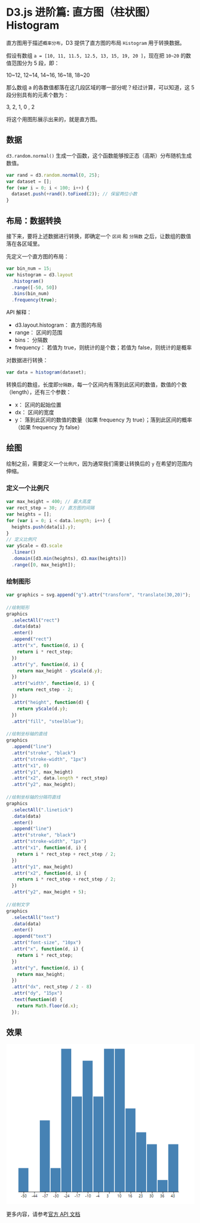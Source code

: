 # D3.js 进阶篇: 直方图（柱状图） Histogram

直方图用于描述`概率分布`，D3 提供了直方图的布局 `Histogram` 用于转换数据。

假设有数组 `a = [10, 11, 11.5, 12.5, 13, 15, 19, 20 ]`，现在把 `10~20` 的数值范围分为 5 段，即：

10~12, 12~14, 14~16, 16~18, 18~20

那么数组 a 的各数值都落在这几段区域的哪一部分呢？经过计算，可以知道，这 5 段分别具有的元素个数为：

3, 2, 1, 0 , 2

将这个用图形展示出来的，就是直方图。

## 数据

`d3.random.normal()` 生成一个函数，这个函数能够按正态（高斯）分布随机生成数值。

```js
var rand = d3.random.normal(0, 25);
var dataset = [];
for (var i = 0; i < 100; i++) {
  dataset.push(+rand().toFixed(2)); // 保留两位小数
}
```

## 布局：数据转换

接下来，要将上述数据进行转换，即确定一个 `区间` 和 `分隔数` 之后，让数组的数值落在各区域里。

先定义一个直方图的布局：

```js
var bin_num = 15;
var histogram = d3.layout
  .histogram()
  .range([-50, 50])
  .bins(bin_num)
  .frequency(true);
```

API 解释：

- d3.layout.histogram： 直方图的布局
- range： 区间的范围
- bins： 分隔数
- frequency： 若值为 true，则统计的是个数；若值为 false，则统计的是概率

对数据进行转换：

```js
var data = histogram(dataset);
```

转换后的数组，长度即`分隔数`，每一个区间内有落到此区间的数值，数值的个数（length），还有三个参数：

- x： 区间的起始位置
- dx： 区间的宽度
- y： 落到此区间的数值的数量（如果 frequency 为 true）；落到此区间的概率（如果 frequency 为 false）

## 绘图

绘制之前，需要定义一个`比例尺`，因为通常我们需要让转换后的 `y` 在希望的范围内伸缩。

### 定义一个比例尺

```js
var max_height = 400; // 最大高度
var rect_step = 30; // 直方图的间隔
var heights = [];
for (var i = 0; i < data.length; i++) {
  heights.push(data[i].y);
}
// 定义比例尺
var yScale = d3.scale
  .linear()
  .domain([d3.min(heights), d3.max(heights)])
  .range([0, max_height]);
```

### 绘制图形

```js
var graphics = svg.append("g").attr("transform", "translate(30,20)");

//绘制矩形
graphics
  .selectAll("rect")
  .data(data)
  .enter()
  .append("rect")
  .attr("x", function(d, i) {
    return i * rect_step;
  })
  .attr("y", function(d, i) {
    return max_height - yScale(d.y);
  })
  .attr("width", function(d, i) {
    return rect_step - 2;
  })
  .attr("height", function(d) {
    return yScale(d.y);
  })
  .attr("fill", "steelblue");

//绘制坐标轴的直线
graphics
  .append("line")
  .attr("stroke", "black")
  .attr("stroke-width", "1px")
  .attr("x1", 0)
  .attr("y1", max_height)
  .attr("x2", data.length * rect_step)
  .attr("y2", max_height);

//绘制坐标轴的分隔符直线
graphics
  .selectAll(".linetick")
  .data(data)
  .enter()
  .append("line")
  .attr("stroke", "black")
  .attr("stroke-width", "1px")
  .attr("x1", function(d, i) {
    return i * rect_step + rect_step / 2;
  })
  .attr("y1", max_height)
  .attr("x2", function(d, i) {
    return i * rect_step + rect_step / 2;
  })
  .attr("y2", max_height + 5);

//绘制文字
graphics
  .selectAll("text")
  .data(data)
  .enter()
  .append("text")
  .attr("font-size", "10px")
  .attr("x", function(d, i) {
    return i * rect_step;
  })
  .attr("y", function(d, i) {
    return max_height;
  })
  .attr("dx", rect_step / 2 - 8)
  .attr("dy", "15px")
  .text(function(d) {
    return Math.floor(d.x);
  });
```

## 效果

![直方图](./img/histogram.jpg)

更多内容，请参考[官方 API 文档](https://github.com/d3/d3-array#histograms)
